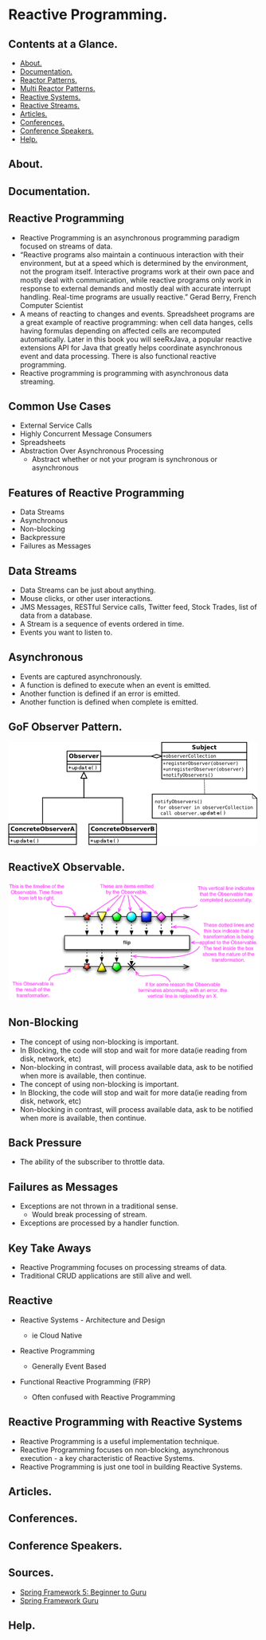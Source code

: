 # Reactive Programming.





## Contents at a Glance.
* [About.](#about)
* [Documentation.](#documentation)
* [Reactor Patterns.](https://github.com/descriptions-of-it-technologies/software-design-principles-and-patterns/blob/master/reactor-patterns.md)  
* [Multi Reactor Patterns.](https://github.com/descriptions-of-it-technologies/software-design-principles-and-patterns/blob/master/multi-reactor-patterns.md)
* [Reactive Systems.](https://github.com/descriptions-of-it-technologies/reactive-systems)
* [Reactive Streams.](https://github.com/descriptions-of-it-technologies/reactive-streams)  
* [Articles.](#articles)
* [Conferences.](#conferences)
* [Conference Speakers.](#conference-speakers)
* [Help.](#help)





## About.





## Documentation.











## Reactive Programming
* Reactive Programming is an asynchronous programming paradigm focused on streams of data.
* “Reactive programs also maintain a continuous interaction with their environment, but at a speed which is determined 
  by the environment, not the program itself. Interactive programs work at their own pace and mostly deal with 
  communication, while reactive programs only work in response to external demands and mostly deal with accurate 
  interrupt handling. Real-time programs are usually reactive.”
  Gerad Berry, French Computer Scientist
* A means of reacting to changes and events. Spreadsheet programs are a great example of reactive programming: when cell
  data hanges, cells having formulas depending on affected cells are recomputed automatically. Later in this book you
  will seeRxJava, a popular reactive extensions API for Java that greatly helps coordinate asynchronous event and
  data processing. There is also functional reactive programming.
* Reactive programming is programming with asynchronous data streaming.



## Common Use Cases
* External Service Calls
* Highly Concurrent Message Consumers
* Spreadsheets
* Abstraction Over Asynchronous Processing
  * Abstract whether or not your program is synchronous or asynchronous


## Features of Reactive Programming
* Data Streams
* Asynchronous
* Non-blocking
* Backpressure
* Failures as Messages



## Data Streams
* Data Streams can be just about anything.
* Mouse clicks, or other user interactions.
* JMS Messages, RESTful Service calls, Twitter feed, Stock Trades, list of data from a database.
* A Stream is a sequence of events ordered in time.
* Events you want to listen to.


## Asynchronous
* Events are captured asynchronously.
* A function is defined to execute when an event is emitted.
* Another function is defined if an error is emitted.
* Another function is defined when complete is emitted.



## GoF Observer Pattern.
![GoF Observer Pattern.](images/GoF-Observer-Pattern.png)



## ReactiveX Observable.
![ReactiveX Observable.](images/ReactiveX-Observable.png)




## Non-Blocking
* The concept of using non-blocking is important.
* In Blocking, the code will stop and wait for more data(ie reading from disk, network, etc)
* Non-blocking in contrast, will process available data, ask to be notified when more is available, then continue. 
* The concept of using non-blocking is important.
* In Blocking, the code will stop and wait for more data(ie reading from disk, network, etc)
* Non-blocking in contrast, will process available data, ask to be notified when more is available, then continue.


## Back Pressure
* The ability of the subscriber to throttle data.



## Failures as Messages
* Exceptions are not thrown in a traditional sense.
  * Would break processing of stream.
* Exceptions are processed by a handler function.


## Key Take Aways
* Reactive Programming focuses on processing streams of data.
* Traditional CRUD applications are still alive and well.





## Reactive
* Reactive Systems - Architecture and Design
  * ie Cloud Native
    
* Reactive Programming
  * Generally Event Based
    
* Functional Reactive Programming (FRP)
  * Often confused with Reactive Programming
    




## Reactive Programming with Reactive Systems
* Reactive Programming is a useful implementation technique.
* Reactive Programming focuses on non-blocking, asynchronous execution - a key characteristic of Reactive Systems.
* Reactive Programming is just one tool in building Reactive Systems.





## Articles.





## Conferences.





## Conference Speakers.





## Sources.
* [Spring Framework 5: Beginner to Guru](https://www.udemy.com/course/spring-framework-5-beginner-to-guru/?utm_source=adwords&utm_medium=udemyads&utm_campaign=SpringFramework_v.PROF_la.EN_cc.ROW_ti.7856&utm_content=deal4584&utm_term=_._ag_85479000954_._ad_437497335291_._kw__._de_c_._dm__._pl__._ti_dsa-774930043569_._li_1005457_._pd__._&matchtype=b&gclid=Cj0KCQiAj9iBBhCJARIsAE9qRtA3WKgB41pd7chI6FdIdBtV_Xf9VHIl7ri-RjNhkBb_mf77yfyqe9IaAt_kEALw_wcB)
* [Spring Framework Guru](https://springframework.guru/)





## Help.
